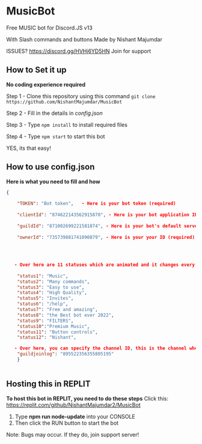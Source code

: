 # MusicBot

Free MUSIC bot for Discord.JS v13

With Slash commands and buttons
 Made by Nishant Majumdar

ISSUES? https://discord.gg/HVHj6YD5HN Join for support



## How to Set it up

<b> No coding experience required</b>

Step 1 - Clone this repository using this command `git clone https://github.com/NishantMajumdar/MusicBot`

Step 2 - Fill in the details in <i>config.json</i>

Step 3 - Type `npm install` to install required files

Step 4 - Type `npm start` to start this bot


YES, its that easy!

## How to use config.json

<b>Here is what you need to fill and how</b>

```json
{
    
    "TOKEN": "Bot token",   - Here is your bot token (required)
    
    "clientId": "874622143562915870", - Here is your bot application ID (optional)
    
    "guildId": "871002699221581874", - Here is your bot's default server ID (required)
    
    "ownerId": "735739881741090879", - Here is your your ID (required) This is needed to show who created the bot

   
   
   
   - Over here are 11 statuses which are animated and it changes every 10 seconds! Customize it as you wish (required)
   
    "status1": "Music",
    "status2": "Many commands",
    "status3": "Easy to use",
    "status4": "High Quality",
    "status5": "Invites",
    "status6": "/help",
    "status7": "Free and amazing",
    "status8": "the Best bot ever 2022",
    "status9": "FILTERS",
    "status10":"Premium Music",
    "status11": "Button controls",
    "status12": "Nishant",

   - Over here, you can specify the channel ID, this is the channel where messages will log every time your bot joins a new server!
    "guildjoinlog": "895522356355805195"
    } 
    
```


## Hosting this in REPLIT

<b> To host this bot in REPLIT, you need to do these steps</b>
Click this: https://replit.com/github/NishantMajumdar2/MusicBot
  
  <ol>
    <li>Type <b>npm run node-update</b> into your CONSOLE</li>
  <li>Then click the RUN button to start the bot</li>
  
</ol>
Note: Bugs may occur. If they do, join support server!
